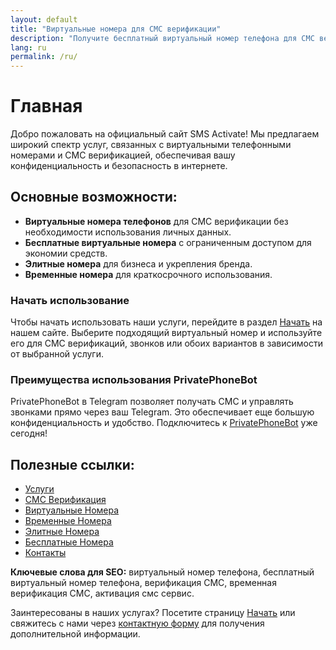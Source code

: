 ```yaml
---
layout: default
title: "Виртуальные номера для СМС верификации"
description: "Получите бесплатный виртуальный номер телефона для СМС верификации без риска для личной информации."
lang: ru
permalink: /ru/
---
```


# Главная

Добро пожаловать на официальный сайт SMS Activate! Мы предлагаем широкий спектр услуг, связанных с виртуальными телефонными номерами и СМС верификацией, обеспечивая вашу конфиденциальность и безопасность в интернете.

## Основные возможности:
- **Виртуальные номера телефонов** для СМС верификации без необходимости использования личных данных.
- **Бесплатные виртуальные номера** с ограниченным доступом для экономии средств.
- **Элитные номера** для бизнеса и укрепления бренда.
- **Временные номера** для краткосрочного использования.

### Начать использование
Чтобы начать использовать наши услуги, перейдите в раздел [Начать](/ru/get-started) на нашем сайте. Выберите подходящий виртуальный номер и используйте его для СМС верификаций, звонков или обоих вариантов в зависимости от выбранной услуги.

### Преимущества использования PrivatePhoneBot
PrivatePhoneBot в Telegram позволяет получать СМС и управлять звонками прямо через ваш Telegram. Это обеспечивает еще большую конфиденциальность и удобство. Подключитесь к [PrivatePhoneBot](https://t.me/PrivatePhoneBot) уже сегодня!

## Полезные ссылки:
- [Услуги](/ru/services)
- [СМС Верификация](/ru/sms-verification)
- [Виртуальные Номера](/ru/virtual-phone-numbers)
- [Временные Номера](/ru/temporary-phone-numbers)
- [Элитные Номера](/ru/elite-phone-numbers)
- [Бесплатные Номера](/ru/free-phone-numbers)
- [Контакты](/ru/contact)

**Ключевые слова для SEO:** виртуальный номер телефона, бесплатный виртуальный номер телефона, верификация СМС, временная верификация СМС, активация смс сервис.

Заинтересованы в наших услугах? Посетите страницу [Начать](/ru/get-started) или свяжитесь с нами через [контактную форму](/ru/contact) для получения дополнительной информации.